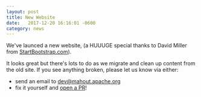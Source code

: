 ```yaml
---
layout: post
title: New Website
date:   2017-12-20 16:16:01 -0600
category: news
---
```


We've launced a new website, (a HUUUGE special thanks to David Miller from [StartBootstrap.com](http://startbootstrap.com)).

It looks great but there's lots to do as we migrate and clean up content from the old site. If you see anything broken,
please let us know via either:
- send an email to dev@mahout.apache.org
- fix it yourself and [open a PR](/documentation/developers/githubPRs)!
